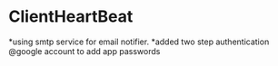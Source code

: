# ClientHeartBeat


*using smtp service for email notifier.
*added two step authentication @google account to add app passwords 


